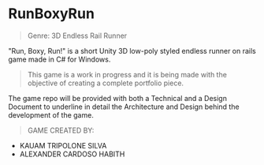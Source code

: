 # RunBoxyRun

> Genre: 3D Endless Rail Runner

"Run, Boxy, Run!" is a short Unity 3D low-poly styled endless runner on rails game made in C# for Windows.

> This game is a work in progress and it is being made with the objective of creating a complete portfolio piece.

The game repo will be provided with both a Technical and a Design Document to underline in detail the Architecture and Design behind the development of the game.

> GAME CREATED BY:
- KAUAM TRIPOLONE SILVA
- ALEXANDER CARDOSO HABITH

